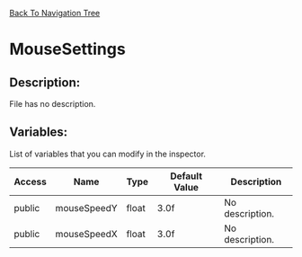[Back To Navigation Tree](https://wesleywh.github.io/githubpages/docs/navigation.html)
# MouseSettings

## Description:
File has no description.

## Variables:
List of variables that you can modify in the inspector.

|Access|Name|Type|Default Value|Description|
|---|---|---|---|---|
|public|mouseSpeedY|float|3.0f|No description.|
|public|mouseSpeedX|float|3.0f|No description.|
